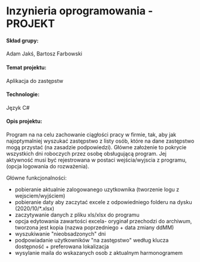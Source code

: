 # Inzynieria oprogramowania - PROJEKT

#### Skład grupy: ####
Adam Jakś, Bartosz Farbowski 
#### Temat projektu: ####
Aplikacja do zastępstw 
#### Technologie: ####
Język C# 
#### Opis projektu: ####
  Program na na celu zachowanie ciągłości pracy w firmie, tak, aby jak najoptymalniej wyszukać zastępstwo z listy osób, które na dane zastępstwo mogą przystać (na zasadzie podpowiedzi). 
  Główne założenie to pokrycie wszystkich dni roboczych przez osobę obsługującą program. Jej aktywność musi być rejestrowana w postaci wejścia/wyjscia z programu, (opcja logowania do rozważenia).

Główne funkcjonalności:
- pobieranie aktualnie zalogowanego uzytkownika (tworzenie logu z wejsciem/wyjściem)
- pobieranie daty aby zaczytać excele z odpowiedniego folderu na dysku (2020/10/*.xlsx)
- zaczytywanie danych z pliku xls/xlsx do programu
- opcja edytowania zawartości excela- oryginał przechodzi do archiwum, tworzona jest kopia (nazwa poprzedniego + data zmiany ddMM)
- wyszukiwanie "nieobsadzonych" dni
- podpowiadanie użytkowników "na zastępstwo" według klucza dostępność + preferowana lokalizacja
- wysylanie maila do wskazanych osob z aktualnym harmonogramem
